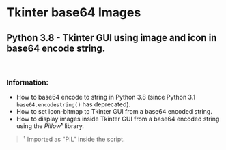 # Tkinter base64 Images
## Python 3.8 - Tkinter GUI using image and icon in base64 encode string.

<br>

### Information:

- How to base64 encode to string in Python 3.8 (since Python 3.1 `base64.encodestring()` has deprecated).
- How to set icon-bitmap to Tkinter GUI from a base64 encoded string.
- How to display images inside Tkinter GUI from a base64 encoded string using the _Pillow_**¹** library.

> **¹** Imported as "PIL" inside the script.
